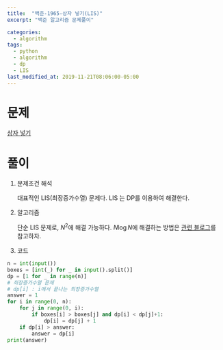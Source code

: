 ```yaml
---
title:  "백준-1965-상자 넣기(LIS)"
excerpt: "백준 알고리즘 문제풀이"

categories:
  - algorithm
tags:
  - python
  - algorithm
  - dp
  - LIS
last_modified_at: 2019-11-21T08:06:00-05:00
---
```


# 문제

[상자 넣기](https://www.acmicpc.net/problem/1965)


# 풀이

1. 문제조건 해석

    대표적인 LIS(최장증가수열) 문제다. LIS 는 DP를 이용하여 해결한다.


2. 알고리즘

    단순 LIS 문제로, $N^2$에 해결 가능하다. $N\log{N}$에 해결하는 방법은 [관련 블로그](https://jason9319.tistory.com/113)를 참고하자.

3. 코드

```python
n = int(input())
boxes = [int(_) for _ in input().split()]
dp = [1 for _ in range(n)]
# 최장증가수열 문제
# dp[i] : i에서 끝나는 최장증가수열
answer = 1
for i in range(0, n):
    for j in range(0, i):
        if boxes[i] > boxes[j] and dp[i] < dp[j]+1:
            dp[i] = dp[j] + 1
    if dp[i] > answer:
        answer = dp[i]
print(answer)
```